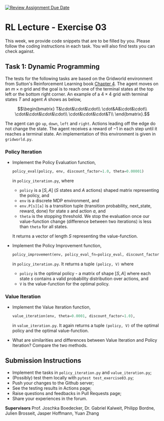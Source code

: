 [![Review Assignment Due Date](https://classroom.github.com/assets/deadline-readme-button-22041afd0340ce965d47ae6ef1cefeee28c7c493a6346c4f15d667ab976d596c.svg)](https://classroom.github.com/a/jx2ZGnLw)


# RL Lecture - Exercise 03

This week, we provide code snippets that are to be filled by you. Please follow the coding instructions in each task. You will also find tests you can check against.

## Task 1: Dynamic Programming

The tests for the following tasks are based on the Gridworld environment from Sutton's Reinforcement Learning book [Chapter 4](www.incompleteideas.net/book/RLbook2018.pdf). The agent moves on an $m\times n$ grid and the goal is to reach one of the terminal states at the top left or the bottom right corner. An example of a $4\times4$ grid with terminal states $T$ and agent $A$ shows as below, 

$$\begin{bmatrix}
T&\cdot&\cdot&\cdot\\
\cdot&A&\cdot&\cdot\\
\cdot&\cdot&\cdot&\cdot\\
\cdot&\cdot&\cdot&T\\
\end{bmatrix}.$$

The agent can go `up`, `down`, `left` and `right`. Actions leading off the edge do not change the state. The agent receives a reward of $-1$ in each step until it reaches a terminal state. An implementation of this environment is given in `gridworld.py`. 

### Policy Iteration

* Implement the Policy Evaluation function, 

  ```python
  policy_eval(policy, env, discount_factor=1.0, theta=0.00001)
  ```

  in `policy_iteration.py`, where

  * `policy` is a $[S, A]$ ($S$ states and $A$ actions) shaped matrix representing the policy, and 
  * `env` is a discrete MDP environment, and 
  * `env.P[s][a]` is a transition tuple (transition probability, next\_state, reward, done) for state $s$ and action $a$, and
  * `theta` is the stopping threshold. We stop the evaluation once our value-function change (difference between two iterations) is less than `theta` for all states.

  It returns a vector of length $S$ representing the value-function. 

* Implement the Policy Improvement function, 

  ```python
  policy_improvement(env, policy_eval_fn=policy_eval, discount_factor=1.0), 
  ```

  in `policy_iteration.py`. It returns a tuple `(policy, V)` where 

  * `policy` is the optimal policy - a matrix of shape $[S, A]$ where each state $s$ contains a valid probability distribution over actions, and 
  * `V` is the value-function for the optimal policy. 

### Value Iteration

* Implement the Value Iteration function, 

  ```python
  value_iteration(env, theta=0.0001, discount_factor=1.0),
  ```

  in `value_iteration.py`. It again returns a tuple `(policy, V)` of the optimal policy and the optimal value-function.

* What are similarities and differences between Value Iteration and Policy Iteration? Compare the two methods. 



## Submission Instructions

- Implement the tasks in `policy_iteration.py` and `value_iteration.py`;
- (Possibly) test them locally with `pytest test_exercise03.py`;
- Push your changes to the Github server;
- See the testing results in Actions page;
- Raise questions and feedbacks in Pull Requests page;
- Share your experiences in the forum.


**Supervisors** Prof. Joschka Boedecker, Dr. Gabriel Kalweit, Philipp Bordne, Julien Brosseit, Jasper Hoffmann, Yuan Zhang









